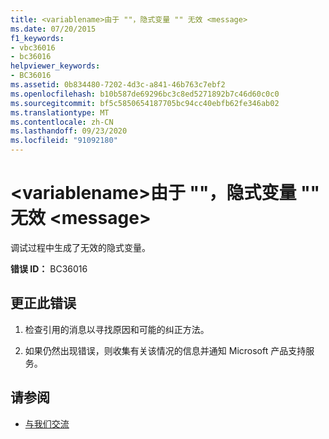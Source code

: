 ```yaml
---
title: <variablename>由于 ""，隐式变量 "" 无效 <message>
ms.date: 07/20/2015
f1_keywords:
- vbc36016
- bc36016
helpviewer_keywords:
- BC36016
ms.assetid: 0b834480-7202-4d3c-a841-46b763c7ebf2
ms.openlocfilehash: b10b587de69296bc3c8ed5271892b7c46d60c0c0
ms.sourcegitcommit: bf5c5850654187705bc94cc40ebfb62fe346ab02
ms.translationtype: MT
ms.contentlocale: zh-CN
ms.lasthandoff: 09/23/2020
ms.locfileid: "91092180"
---
```

# <a name="implicit-variable-variablename-is-invalid-because-of-message"></a>\<variablename>由于 ""，隐式变量 "" 无效 \<message>

调试过程中生成了无效的隐式变量。  
  
 **错误 ID：** BC36016  
  
## <a name="to-correct-this-error"></a>更正此错误  
  
1. 检查引用的消息以寻找原因和可能的纠正方法。  
  
2. 如果仍然出现错误，则收集有关该情况的信息并通知 Microsoft 产品支持服务。  
  
## <a name="see-also"></a>请参阅

- [与我们交流](/visualstudio/ide/feedback-options)
